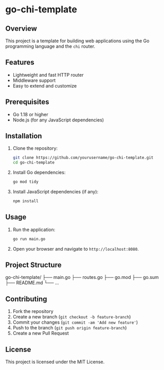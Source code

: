 # go-chi-template

## Overview
This project is a template for building web applications using the Go programming language and the `chi` router.

## Features
- Lightweight and fast HTTP router
- Middleware support
- Easy to extend and customize

## Prerequisites
- Go 1.18 or higher
- Node.js (for any JavaScript dependencies)

## Installation

1. Clone the repository:
    ```sh
    git clone https://github.com/yourusername/go-chi-template.git
    cd go-chi-template
    ```

2. Install Go dependencies:
    ```sh
    go mod tidy
    ```

3. Install JavaScript dependencies (if any):
    ```sh
    npm install
    ```

## Usage

1. Run the application:
    ```sh
    go run main.go
    ```

2. Open your browser and navigate to `http://localhost:8080`.

## Project Structure

go-chi-template/
├── main.go
├── routes.go
├── go.mod
├── go.sum
├── README.md
└── ...

## Contributing
1. Fork the repository
2. Create a new branch (`git checkout -b feature-branch`)
3. Commit your changes (`git commit -am 'Add new feature'`)
4. Push to the branch (`git push origin feature-branch`)
5. Create a new Pull Request

## License
This project is licensed under the MIT License.